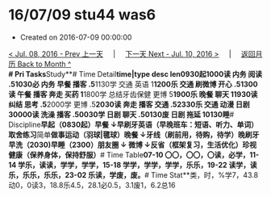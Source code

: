 # 16/07/09 stu44 was6

* Created on 2016-07-09 00:00:00

[&lt; Jul. 08, 2016 - Prev 上一天](d08.md)     \|     [下一天 Next - Jul. 10, 2016 &gt;](d10.md)     \|     [返回月历 Back to Month ^](index.md)   
**\# Pri Tasks**Study**\# Time Detail**time\|type desc len0930起1000读 内务 阅读 .51030必 内务 早餐 播客 .5**1130学 交通 英语 1**1200乐 交通 刷微博 开心 .51300读 午餐 播客 奔走 买药 1**1800学 总结牙齿保健 更博 5**1900乐 晚餐 聊天 11930读 纠结 思考 .5**2000学 更博 .5**2030读 奔走 播客 交通 .52330乐 交通 动漫 日剧 30000读 洗澡 播客 .50030学 日剧 聊天 .50130废 日剧 拖延 10130睡**\# Discipline**早起（0830起）早餐 ↓早刷牙英语（早晚班车：短语、听力、单词）**取舍**练习**简单**做事运动（羽球\|毽球）晚餐 ↓牙线（刷前用，待购，待学）晚刷牙早洗（2030\)早睡（2300）朋友圈 ↓ 微博 ↓反省（框架复习，生活优化）珍视健康（保养身体，保持舒服）**\# Time Table**07-10 〇〇，〇〇，〇读，必学，11-14 学乐，读读，学学，学学，15-18 学学，学学，学学，乐乐，19-22 读学，读乐，乐乐，乐乐，23-02 乐读，学废，废。**\# Time Stat**类，时，%学7，43.8动0，0读3，18.8乐4.5，28.1必0.5，3.1废1，6.2总16

